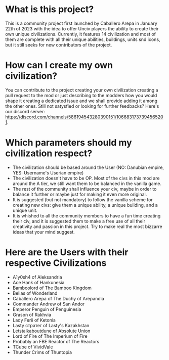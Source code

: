 # What is this project?

This is a community project first launched by Caballero Arepa in January 22th of 2023 with the idea to offer Unciv players the ability to create their own unique civilizations. Currently, it features 14 civilization and most of them are complete with all their unique abilities, buildings, units snd icons, but it still seeks for new contributors of the project.


# How can I create my own civilization?

You can contribute to the project creating your own civilization creating a pull request to the mod or just describing to the modders how you would shape it creating a dedicated issue and we shall provide adding it among the other ones. Still not satysfied or looking for further feedbacks?
Here's our discord server: https://discord.com/channels/586194543280390151/1066831737394565201.


# Which parameters should my civilization respect?

- The civilization should be based around the User (NO: Danubian empire, YES: Username's Userian empire)
- The civilization doesn't have to be OP. Most of the civs in this mod are around the A tier, we still want them to be balanced in the vanilla game.
- The rest of the community shall influence your civ, maybe in order to balance it further or maybe just for making it even more original.
- It is suggested (but not mandatory) to follow the vanilla scheme for creating new civs: give them a unique ability, a unique building, and a unique unit.
- It is whished to all the community members to have a fun time creating their civ, and it is suggested them to make a free use of all their creativity and passion in    this project. Try to make real the most bizzarre ideas that your mind suggest.


# Here are the Users with their respective Civilizations

- A1y0sh4 of Aleksandria
- Ace Hank of Hankunesia
- Bamboolord of The Bamboo Kingdom
- Belias of Wonderland
- Caballero Arepa of The Duchy of Arepandia
- Commander Andrew of San Andor
- Emperor Penguin of Penguinesia
- Grason of Rakhvia
- Lady Ferii of Ketonia
- Lasty стратег of Lasty's Kazakhstan
- Letstalkaboutdune of Absolute Union
- Lord of Fire of The Imperium of Fire
- Probably an FBE Reactor of The Reactors
- TCube of VividVale
- Thunder Crims of Thuntopia
